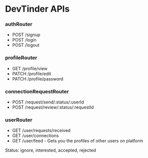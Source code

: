 # DevTinder APIs

### authRouter
- POST /signup
- POST /login
- POST /logout

### profileRouter
- GET /profile/view
- PATCH /profile/edit
- PATCH /profile/password

### connectionRequestRouter
- POST /request/send/:status/:userId
- POST /request/review/:status/:requestId

### userRouter
- GET /user/requests/received
- GET /user/connections
- GET /user/feed - Gets you the profiles of other users on platform

Status: ignore, interested, accepted, rejected
